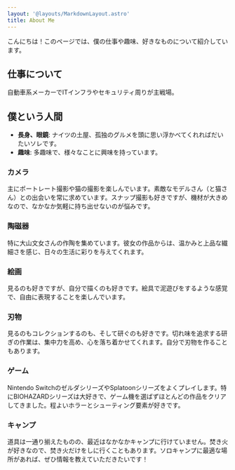 ```yaml
---
layout: '@layouts/MarkdownLayout.astro'
title: About Me
---
```


こんにちは！このページでは、僕の仕事や趣味、好きなものについて紹介しています。

## 仕事について

自動車系メーカーでITインフラやセキュリティ周りが主戦場。

## 僕という人間

*   **長身、眼鏡**: ナイツの土屋、孤独のグルメを頭に思い浮かべてくれればだいたいソレです。
*   **趣味**: 多趣味で、様々なことに興味を持っています。

### カメラ

主にポートレート撮影や猫の撮影を楽しんでいます。素敵なモデルさん（と猫さん）との出会いを常に求めています。スナップ撮影も好きですが、機材が大きめなので、なかなか気軽に持ち出せないのが悩みです。

### 陶磁器

特に大山文女さんの作陶を集めています。彼女の作品からは、温かみと上品な繊細さを感じ、日々の生活に彩りを与えてくれます。

### 絵画

見るのも好きですが、自分で描くのも好きです。絵具で泥遊びをするような感覚で、自由に表現することを楽しんでいます。

### 刃物

見るのもコレクションするのも、そして研ぐのも好きです。切れ味を追求する研ぎの作業は、集中力を高め、心を落ち着かせてくれます。自分で刃物を作ることもあります。

### ゲーム

Nintendo SwitchのゼルダシリーズやSplatoonシリーズをよくプレイします。特にBIOHAZARDシリーズは大好きで、ゲーム機を選ばずほとんどの作品をクリアしてきました。程よいホラーとシューティング要素が好きです。

### キャンプ

道具は一通り揃えたものの、最近はなかなかキャンプに行けていません。焚き火が好きなので、焚き火だけをしに行くこともあります。ソロキャンプに最適な場所があれば、ぜひ情報を教えていただきたいです！
